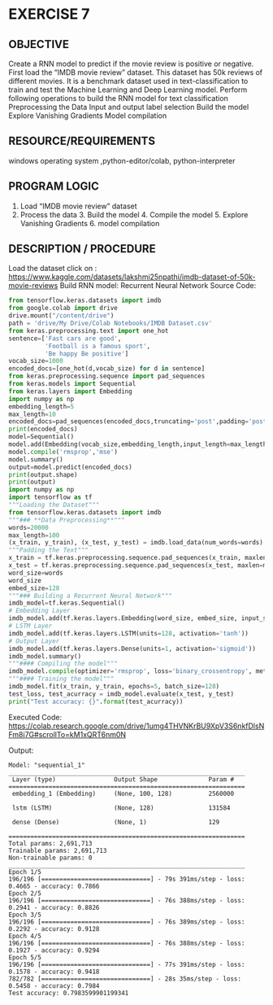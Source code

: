 
# EXERCISE 7
## OBJECTIVE
Create a RNN model to predict if the movie review is positive or negative. First load the “IMDB movie review” dataset. This dataset has 50k reviews of different movies. It is a benchmark dataset used in text-classification to train and test the Machine Learning and Deep Learning model.
Perform following operations to build the RNN model for text classification
Preprocessing the Data
Input and output label selection
Build the model
Explore Vanishing Gradients
Model compilation
## RESOURCE/REQUIREMENTS
windows operating system ,python-editor/colab, python-interpreter
## PROGRAM LOGIC
1. Load “IMDB movie review” dataset
2. Process the data
	    3. Build the model
	    4. Compile the model
	    5. Explore Vanishing Gradients
	    6. model compilation
## DESCRIPTION / PROCEDURE

Load the dataset click on : https://www.kaggle.com/datasets/lakshmi25npathi/imdb-dataset-of-50k-movie-reviews
Build RNN model:
 Recurrent Neural Network
Source Code:
```python
from tensorflow.keras.datasets import imdb
from google.colab import drive
drive.mount("/content/drive")
path = 'drive/My Drive/Colab Notebooks/IMDB Dataset.csv'
from keras.preprocessing.text import one_hot
sentence=['Fast cars are good',
          'Football is a famous sport',
          'Be happy Be positive']
vocab_size=1000
encoded_docs=[one_hot(d,vocab_size) for d in sentence]
from keras.preprocessing.sequence import pad_sequences
from keras.models import Sequential
from keras.layers import Embedding
import numpy as np
embedding_length=5
max_length=10
encoded_docs=pad_sequences(encoded_docs,truncating='post',padding='post',maxlen=max_length)
print(encoded_docs)
model=Sequential()
model.add(Embedding(vocab_size,embedding_length,input_length=max_length))
model.compile('rmsprop','mse')
model.summary()
output=model.predict(encoded_docs)
print(output.shape)
print(output)
import numpy as np
import tensorflow as tf
"""Loading the Dataset"""
from tensorflow.keras.datasets import imdb
"""### **Data Preprocessing**"""
words=20000
max_length=100
(x_train, y_train), (x_test, y_test) = imdb.load_data(num_words=words)
"""Padding the Text"""
x_train = tf.keras.preprocessing.sequence.pad_sequences(x_train, maxlen=max_length)
x_test = tf.keras.preprocessing.sequence.pad_sequences(x_test, maxlen=max_length)
word_size=words
word_size
embed_size=128
"""### Building a Recurrent Neural Network"""
imdb_model=tf.keras.Sequential()
# Embedding Layer
imdb_model.add(tf.keras.layers.Embedding(word_size, embed_size, input_shape=(x_train.shape[1],)))
# LSTM Layer
imdb_model.add(tf.keras.layers.LSTM(units=128, activation='tanh'))
# Output Layer
imdb_model.add(tf.keras.layers.Dense(units=1, activation='sigmoid'))
imdb_model.summary()
"""#### Compiling the model"""
imdb_model.compile(optimizer='rmsprop', loss='binary_crossentropy', metrics=['accuracy'])
"""#### Training the model"""
imdb_model.fit(x_train, y_train, epochs=5, batch_size=128)
test_loss, test_acurracy = imdb_model.evaluate(x_test, y_test)
print("Test accuracy: {}".format(test_acurracy))
```
Executed Code:
https://colab.research.google.com/drive/1umg4THVNKrBU9XpV3S6nkfDlsNFm8j7G#scrollTo=kM1xQRT6nm0N


Output:
```
Model: "sequential_1"
_________________________________________________________________
 Layer (type)                Output Shape              Param #   
=================================================================
 embedding_1 (Embedding)     (None, 100, 128)          2560000   
                                                                 
 lstm (LSTM)                 (None, 128)               131584    
                                                                 
 dense (Dense)               (None, 1)                 129       
                                                                 
=================================================================
Total params: 2,691,713
Trainable params: 2,691,713
Non-trainable params: 0
_________________________________________________________________
Epoch 1/5
196/196 [==============================] - 79s 391ms/step - loss: 0.4665 - accuracy: 0.7866
Epoch 2/5
196/196 [==============================] - 76s 388ms/step - loss: 0.2941 - accuracy: 0.8826
Epoch 3/5
196/196 [==============================] - 76s 389ms/step - loss: 0.2292 - accuracy: 0.9128
Epoch 4/5
196/196 [==============================] - 76s 388ms/step - loss: 0.1927 - accuracy: 0.9294
Epoch 5/5
196/196 [==============================] - 77s 391ms/step - loss: 0.1578 - accuracy: 0.9418
782/782 [==============================] - 28s 35ms/step - loss: 0.5458 - accuracy: 0.7984
Test accuracy: 0.7983599901199341
```


